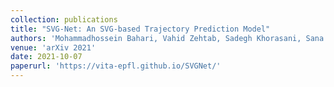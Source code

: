 ```yaml
---
collection: publications
title: "SVG-Net: An SVG-based Trajectory Prediction Model"
authors: 'Mohammadhossein Bahari, Vahid Zehtab, Sadegh Khorasani, Sana Ayromlou, Saeed Saadatnejad, Alexandre Alahi'
venue: 'arXiv 2021'
date: 2021-10-07
paperurl: 'https://vita-epfl.github.io/SVGNet/'
---
```

